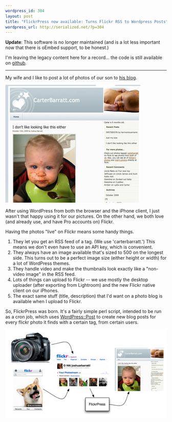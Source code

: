 ```yaml
--- 
wordpress_id: 304
layout: post
title: "FlickrPress now available: Turns Flickr RSS to Wordpress Posts"
wordpress_url: http://serialized.net/?p=304
---
```


**Update**: This software is no longer maintained (and is a lot less important now that there is oEmbed support, to be honest.)

I'm leaving the legacy content here for a record... the code is still available on [github](http://github.com/jbarratt/FlickrPress).

---------------------

My wife and I like to post a lot of photos of our son to [his blog](http://carterbarratt.com).

![Carter's Site](/images/carterbarratt_dontlikethiseither.jpg)

After using WordPress from both the browser and the iPhone client, I just wasn't that happy using it for our pictures. On the other hand, we both love (and already use, and have Pro accounts on) Flickr.

Having the photos "live" on Flickr means some handy things.
<ol>
<li>They let you get an RSS feed of a tag. (We use 'carterbarratt.') This means we don't even have to use an API key, which is convenient.</li>
<li>They always have an image available that's sized to 500 on the longest side. This turns out to be a perfect image size (either height or width) for a lot of WordPress themes.</li>
<li>They handle video and make the thumbnails look exactly like a "non-video image" in the RSS feed.</li>
<li>Lots of things can upload to Flickr -- we use mostly the desktop uploader (after exporting from Lightroom) and the new Flickr native client on our iPhones.</li>
<li>The exact same stuff (title, description) that I'd want on a photo blog is available when I upload to Flickr.</li>
</ol>

So, FlickrPress was born. It's a fairly simple perl script, intended to be run as a cron job, which uses [WordPress::Post](http://search.cpan.org/perldoc?WordPress::Post) to create new blog posts for every flickr photo it finds with a certain tag, from certain users.

![FlickrPress Workflow](/images/FlickrPress-flow.png)


